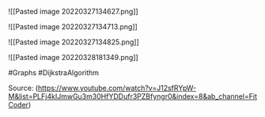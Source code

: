 ![[Pasted image 20220327134627.png]]

![[Pasted image 20220327134713.png]]

![[Pasted image 20220327134825.png]]

![[Pasted image 20220328181349.png]]

#Graphs #DijkstraAlgorithm

Source: (https://www.youtube.com/watch?v=J12sfRYpW-M&list=PLFj4kIJmwGu3m30HfYDDufr3PZBfyngr0&index=8&ab_channel=FitCoder)